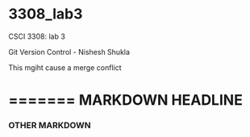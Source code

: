 # 3308_lab3
CSCI 3308: lab 3

Git Version Control - Nishesh Shukla

This mgiht cause a merge conflict

=======
MARKDOWN HEADLINE
=================

### OTHER MARKDOWN
